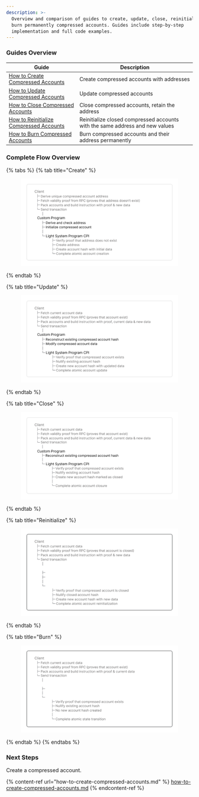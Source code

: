 ```yaml
---
description: >-
  Overview and comparison of guides to create, update, close, reinitialize, and
  burn permanently compressed accounts. Guides include step-by-step
  implementation and full code examples.
---
```


### Guides Overview <a href="#subsection-jvtgde75u" id="subsection-jvtgde75u"></a>

| Guide                                                                                 | Description                                                                  |
| ------------------------------------------------------------------------------------- | ---------------------------------------------------------------------------- |
| [How to Create Compressed Accounts](how-to-create-compressed-accounts.md)             | Create compressed accounts with addresses                                    |
| [How to Update Compressed Accounts](how-to-update-compressed-accounts.md)             | Update compressed accounts                                                   |
| [How to Close Compressed Accounts](how-to-close-compressed-accounts.md)               | Close compressed accounts, retain the address                                |
| [How to Reinitialize Compressed Accounts](how-to-reinitialize-compressed-accounts.md) | Reinitialize closed compressed accounts with the same address and new values |
| [How to Burn Compressed Accounts](how-to-burn-compressed-accounts.md)                 | Burn compressed accounts and their address permanently                       |

### Complete Flow Overview

{% tabs %}
{% tab title="Create" %}
<figure><picture><source srcset="../../.gitbook/assets/Untitled.png" media="(prefers-color-scheme: dark)"><img src="../../.gitbook/assets/image (22).png" alt=""></picture><figcaption></figcaption></figure>
{% endtab %}

{% tab title="Update" %}
<figure><picture><source srcset="../../.gitbook/assets/Untitled (1).png" media="(prefers-color-scheme: dark)"><img src="../../.gitbook/assets/image (20).png" alt=""></picture><figcaption></figcaption></figure>
{% endtab %}

{% tab title="Close" %}
<figure><picture><source srcset="../../.gitbook/assets/Untitled (4).png" media="(prefers-color-scheme: dark)"><img src="../../.gitbook/assets/image (23).png" alt=""></picture><figcaption></figcaption></figure>
{% endtab %}

{% tab title="Reinitialize" %}
<figure><img src="../../.gitbook/assets/Untitled (5).png" alt=""><figcaption></figcaption></figure>
{% endtab %}

{% tab title="Burn" %}
<figure><img src="../../.gitbook/assets/Untitled (6).png" alt=""><figcaption></figcaption></figure>
{% endtab %}
{% endtabs %}

### Next Steps

Create a compressed account.

{% content-ref url="how-to-create-compressed-accounts.md" %}
[how-to-create-compressed-accounts.md](how-to-create-compressed-accounts.md)
{% endcontent-ref %}
